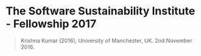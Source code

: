 # The Software Sustainability Institute - Fellowship 2017
> Krishna Kumar (2016), University of Manchester, UK. 2nd November 2016.
